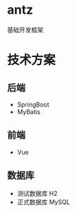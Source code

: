 # antz
基础开发框架

# 技术方案

## 后端

- SpringBoot
- MyBatis

## 前端

- Vue

## 数据库

- 测试数据库 H2
- 正式数据库 MySQL

